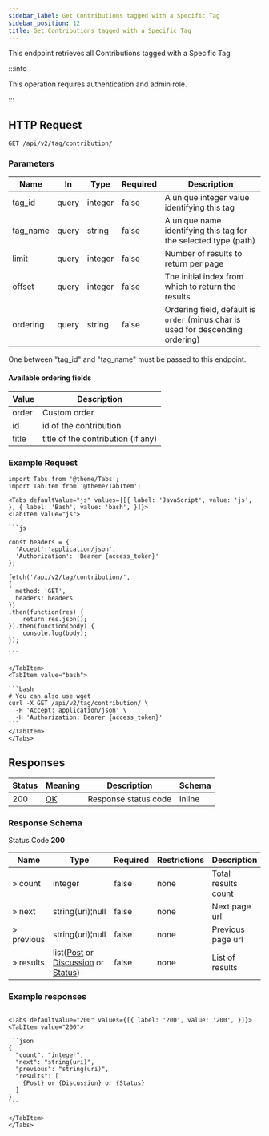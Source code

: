 ```yaml
---
sidebar_label: Get Contributions tagged with a Specific Tag
sidebar_position: 12
title: Get Contributions tagged with a Specific Tag
---
```


This endpoint retrieves all Contributions tagged with a Specific Tag

:::info

This operation requires authentication and admin role.

:::

## HTTP Request

`GET /api/v2/tag/contribution/`

### Parameters

| Name     | In    | Type    | Required | Description                                                                     |
|----------|-------|---------|----------|---------------------------------------------------------------------------------|
| tag_id   | query | integer | false    | A unique integer value identifying this tag                                     |
| tag_name | query | string  | false    | A unique name identifying this tag for the selected type (path)                 |
| limit    | query | integer | false    | Number of results to return per page                                            |
| offset   | query | integer | false    | The initial index from which to return the results                              |
| ordering | query | string  | false    | Ordering field, default is `order` (minus char is used for descending ordering) |

One between "tag_id" and "tag_name" must be passed to this endpoint.

#### Available ordering fields

| Value | Description                        |
|-------|------------------------------------|
| order | Custom order                       |
| id    | id of the contribution             |
| title | title of the contribution (if any) |

### Example Request

````mdx-code-block
import Tabs from '@theme/Tabs';
import TabItem from '@theme/TabItem';

<Tabs defaultValue="js" values={[{ label: 'JavaScript', value: 'js', }, { label: 'Bash', value: 'bash', }]}>
<TabItem value="js">

```js

const headers = {
  'Accept':'application/json',
  'Authorization': 'Bearer {access_token}'
};

fetch('/api/v2/tag/contribution/',
{
  method: 'GET',
  headers: headers
})
.then(function(res) {
    return res.json();
}).then(function(body) {
    console.log(body);
});

```

</TabItem>
<TabItem value="bash">

```bash
# You can also use wget
curl -X GET /api/v2/tag/contribution/ \
  -H 'Accept: application/json' \
  -H 'Authorization: Bearer {access_token}'
```
</TabItem>
</Tabs>
````

## Responses

| Status | Meaning                                                 | Description          | Schema |
|--------|---------------------------------------------------------|----------------------|--------|
| 200    | [OK](https://tools.ietf.org/html/rfc7231#section-6.3.1) | Response status code | Inline | 

### Response Schema

Status Code **200**

| Name       | Type                                                                                                                                                         | Required | Restrictions | Description         |
|------------|--------------------------------------------------------------------------------------------------------------------------------------------------------------|----------|--------------|---------------------|
| » count    | integer                                                                                                                                                      | false    | none         | Total results count |
| » next     | string(uri)¦null                                                                                                                                             | false    | none         | Next page url       |
| » previous | string(uri)¦null                                                                                                                                             | false    | none         | Previous page url   |
| » results  | list([Post](/docs/apireference/v2/schemas/post) or [Discussion](/docs/apireference/v2/schemas/discussion) or [Status](/docs/apireference/v2/schemas/status)) | false    | none         | List of results     |

### Example responses


````mdx-code-block

<Tabs defaultValue="200" values={[{ label: '200', value: '200', }]}>
<TabItem value="200">

```json
{
  "count": "integer",
  "next": "string(uri)",
  "previous": "string(uri)",
  "results": [
    {Post} or {Discussion} or {Status}
  ]
}
```

</TabItem>
</Tabs>
````




